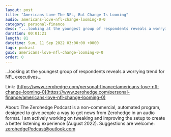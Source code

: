 ```yaml
---
layout: post
title: "Americans Love The NFL, But Change Is Looming"
audio: americans-love-nfl-change-looming-0-0
category: personal-finance
desc: "...looking at the youngest group of respondents reveals a worrying trend for NFL executives..."
duration: 00:01:21
length: 81
datetime: Sun, 11 Sep 2022 03:00:00 +0000
tags: podcast
guid: americans-love-nfl-change-looming-0-0
order: 0
---
```

...looking at the youngest group of respondents reveals a worrying trend for NFL executives...

Link: [https://www.zerohedge.com/personal-finance/americans-love-nfl-change-looming-0](https://www.zerohedge.com/personal-finance/americans-love-nfl-change-looming-0)

About: The Zerohedge Podcast is a non-commercial, automated program, designed to give people a way to get news from Zerohedge in an audio format.  I am actively working on tweaking and improving the setup to create a better listening experience (August 2022).  Suggestions are welcome: [zerohedgePodcast@outlook.com](mailto:zerohedgePodcast@outlook.com)
